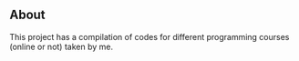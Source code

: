 ## About

This project has a compilation of codes for different programming courses (online or not) taken by me.